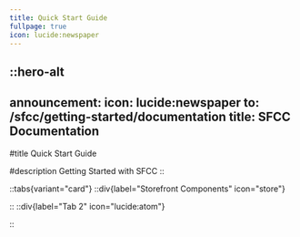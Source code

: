 ```yaml
---
title: Quick Start Guide
fullpage: true
icon: lucide:newspaper
---
```


::hero-alt
---
announcement:
  icon: lucide:newspaper
  to: /sfcc/getting-started/documentation
  title: SFCC Documentation
---

#title
Quick Start Guide

#description
Getting Started with SFCC
::

::tabs{variant="card"}
  ::div{label="Storefront Components" icon="store"}
 
  ::
  ::div{label="Tab 2" icon="lucide:atom"}

::
